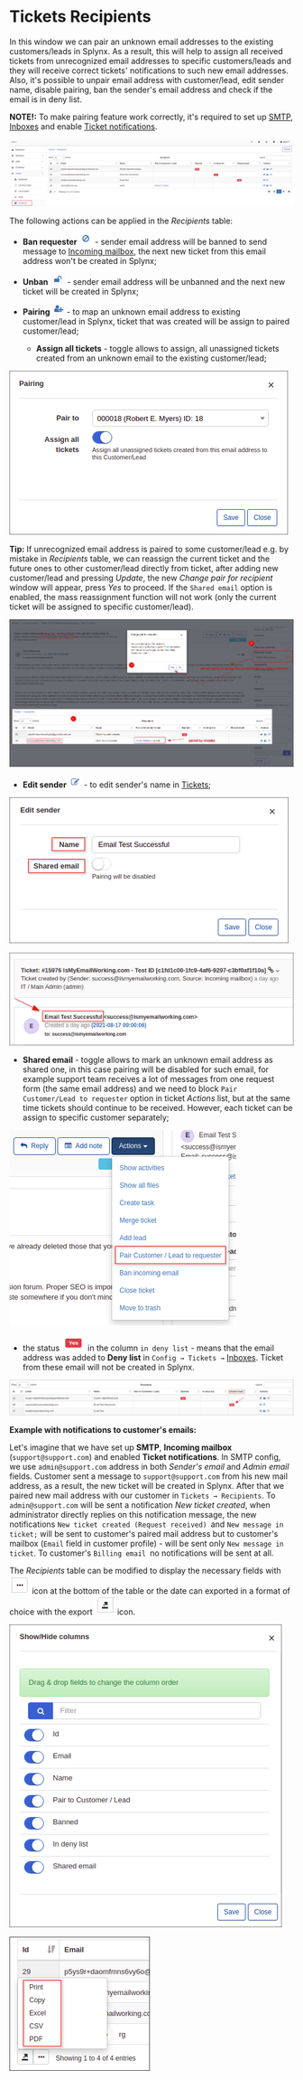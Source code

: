 Tickets Recipients
=============

In this window we can pair an unknown email addresses to the existing customers/leads in Splynx. As a result, this will help to assign all received tickets from unrecognized email addresses to specific customers/leads and they will receive correct tickets' notifications to such new email addresses.
Also, it's possible to unpair email address with customer/lead, edit sender name, disable pairing, ban the sender's email address and check if the email is in deny list.

**NOTE!:** To make pairing feature work correctly, it's required to set up [SMTP](configuration/main_configuration/email_config/email_config.md), [Inboxes](configuration/support/inboxes/inboxes.md) and enable [Ticket notifications](configuration/support/ticket_notifications/ticket_notifications.md).

![](img_1.png)

The following actions can be applied in the *Recipients* table:

* **Ban requester** <icon class="image-icon">![ban](ban.png)</icon> - sender email address will be banned to send message to [Incoming mailbox](configuration/support/inboxes/inboxes.md), the next new ticket from this email address won't be created in Splynx;

* **Unban** <icon class="image-icon">![unban](unban.png)</icon> - sender email address will be unbanned and the next new ticket will be created in Splynx;

* **Pairing** <icon class="image-icon">![pairing](pairing.png)</icon> - to map an unknown email address to existing customer/lead in Splynx, ticket that was created will be assign to paired customer/lead;
  * **Assign all tickets** - toggle allows to assign, all unassigned tickets created from an unknown email to the existing customer/lead;

![](img_3.png)

**Tip:** If unrecognized email address is paired to some customer/lead e.g. by mistake in *Recipients* table, we can reassign the current ticket and the future ones to other customer/lead directly from ticket, after adding new customer/lead and pressing *Update*, the new *Change pair for recipient* window will appear, press *Yes* to proceed. If the `Shared email` option is enabled, the mass reassignment function will not work (only the current ticket will be assigned to specific customer/lead).

![](change_pair.png)

* **Edit sender** <icon class="image-icon">![edit_sender](edit_sender.png)</icon> - to edit sender's name in [Tickets](tickets/tickets_overview/tickets_overview.md);

![](img_2.png)

![](sender_name.png)

  * **Shared email** - toggle allows to mark an unknown email address as shared one, in this case pairing will be disabled for such email, for example support team receives a lot of messages from one request form (the same email address) and we need to block `Pair Customer/Lead to requester` option in ticket *Actions* list, but at the same time tickets should continue to be received. However, each ticket can be assign to specific customer separately;

![](pair_from_ticket.png)

* the status <icon class="image-icon">![yes](yes.png)</icon> in the column `in deny list` - means that the email address was added to **Deny list** in `Config → Tickets →` [Inboxes](configuration/support/inboxes/inboxes.md). Ticket from these email will not be created in Splynx.

![](status_yes.png)

**Example with notifications to customer's emails:**

Let's imagine that we have set up **SMTP**, **Incoming mailbox** (`support@support.com`) and enabled **Ticket notifications**. In SMTP config, we use `admin@support.com` address in both *Sender's email* and *Admin email* fields.
Customer sent a message to `support@support.com` from his new mail address, as a result, the new ticket will be created in Splynx. After that we paired new mail address with our customer in `Tickets → Recipients`.
To `admin@support.com` will be sent a notification *New ticket created*, when administrator directly replies on this notification message, the new notifications `New ticket created (Request received) `and `New message in ticket;` will be sent to customer's paired mail address but to customer's mailbox (`Email` field in customer profile) - will be sent only `New message in ticket`. To customer's `Billing email `no notifications will be sent at all.

The *Recipients* table can be modified to display the necessary fields with <icon class="image-icon">![view_icon3.png](view_icon3.png)</icon> icon at the bottom of the table or the date can exported in a format of choice with the export <icon class="image-icon">![view_icon2.png](view_icon2.png)</icon> icon.

![](show_fields.png)

![](export.png)
